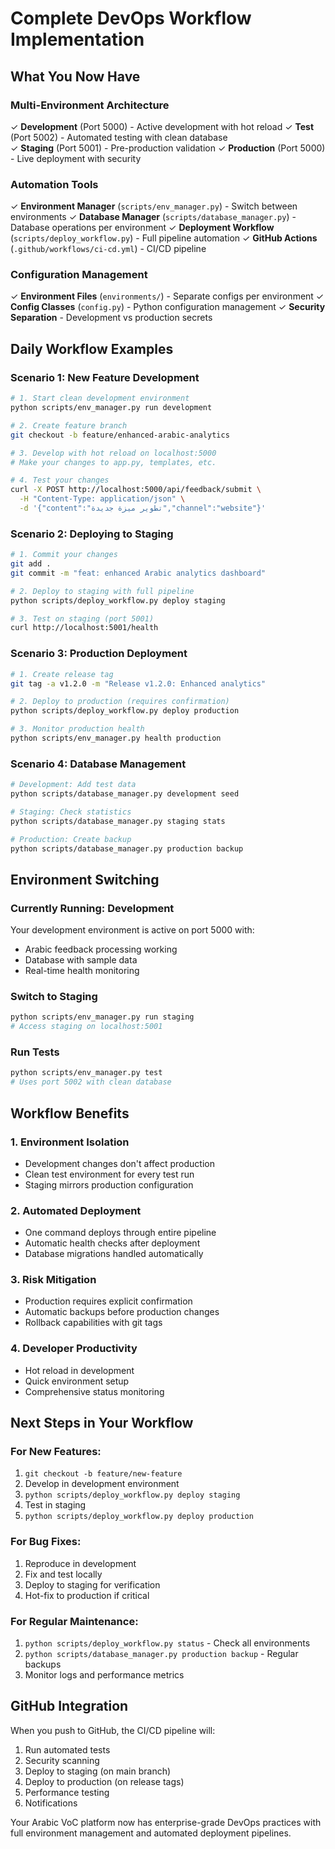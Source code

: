 # Complete DevOps Workflow Implementation

## What You Now Have

### Multi-Environment Architecture
✓ **Development** (Port 5000) - Active development with hot reload
✓ **Test** (Port 5002) - Automated testing with clean database  
✓ **Staging** (Port 5001) - Pre-production validation
✓ **Production** (Port 5000) - Live deployment with security

### Automation Tools
✓ **Environment Manager** (`scripts/env_manager.py`) - Switch between environments
✓ **Database Manager** (`scripts/database_manager.py`) - Database operations per environment
✓ **Deployment Workflow** (`scripts/deploy_workflow.py`) - Full pipeline automation
✓ **GitHub Actions** (`.github/workflows/ci-cd.yml`) - CI/CD pipeline

### Configuration Management
✓ **Environment Files** (`environments/`) - Separate configs per environment
✓ **Config Classes** (`config.py`) - Python configuration management
✓ **Security Separation** - Development vs production secrets

## Daily Workflow Examples

### Scenario 1: New Feature Development
```bash
# 1. Start clean development environment
python scripts/env_manager.py run development

# 2. Create feature branch
git checkout -b feature/enhanced-arabic-analytics

# 3. Develop with hot reload on localhost:5000
# Make your changes to app.py, templates, etc.

# 4. Test your changes
curl -X POST http://localhost:5000/api/feedback/submit \
  -H "Content-Type: application/json" \
  -d '{"content":"تطوير ميزة جديدة","channel":"website"}'
```

### Scenario 2: Deploying to Staging
```bash
# 1. Commit your changes
git add .
git commit -m "feat: enhanced Arabic analytics dashboard"

# 2. Deploy to staging with full pipeline
python scripts/deploy_workflow.py deploy staging

# 3. Test on staging (port 5001)
curl http://localhost:5001/health
```

### Scenario 3: Production Deployment
```bash
# 1. Create release tag
git tag -a v1.2.0 -m "Release v1.2.0: Enhanced analytics"

# 2. Deploy to production (requires confirmation)
python scripts/deploy_workflow.py deploy production

# 3. Monitor production health
python scripts/env_manager.py health production
```

### Scenario 4: Database Management
```bash
# Development: Add test data
python scripts/database_manager.py development seed

# Staging: Check statistics
python scripts/database_manager.py staging stats

# Production: Create backup
python scripts/database_manager.py production backup
```

## Environment Switching

### Currently Running: Development
Your development environment is active on port 5000 with:
- Arabic feedback processing working
- Database with sample data
- Real-time health monitoring

### Switch to Staging
```bash
python scripts/env_manager.py run staging
# Access staging on localhost:5001
```

### Run Tests
```bash
python scripts/env_manager.py test
# Uses port 5002 with clean database
```

## Workflow Benefits

### 1. Environment Isolation
- Development changes don't affect production
- Clean test environment for every test run
- Staging mirrors production configuration

### 2. Automated Deployment
- One command deploys through entire pipeline
- Automatic health checks after deployment
- Database migrations handled automatically

### 3. Risk Mitigation
- Production requires explicit confirmation
- Automatic backups before production changes
- Rollback capabilities with git tags

### 4. Developer Productivity
- Hot reload in development
- Quick environment setup
- Comprehensive status monitoring

## Next Steps in Your Workflow

### For New Features:
1. `git checkout -b feature/new-feature`
2. Develop in development environment
3. `python scripts/deploy_workflow.py deploy staging`
4. Test in staging
5. `python scripts/deploy_workflow.py deploy production`

### For Bug Fixes:
1. Reproduce in development
2. Fix and test locally
3. Deploy to staging for verification
4. Hot-fix to production if critical

### For Regular Maintenance:
1. `python scripts/deploy_workflow.py status` - Check all environments
2. `python scripts/database_manager.py production backup` - Regular backups
3. Monitor logs and performance metrics

## GitHub Integration

When you push to GitHub, the CI/CD pipeline will:
1. Run automated tests
2. Security scanning
3. Deploy to staging (on main branch)
4. Deploy to production (on release tags)
5. Performance testing
6. Notifications

Your Arabic VoC platform now has enterprise-grade DevOps practices with full environment management and automated deployment pipelines.